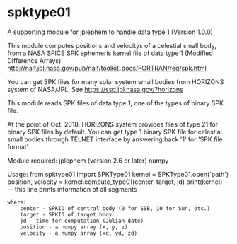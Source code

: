 # spktype01
A supporting module for jplephem to handle data type 1 (Version 1.0.0)

This module computes positions and velocitys of a celestial small body, from a NASA SPICE SPK ephemeris kernel file of data type 1 (Modified Difference Arrays).
http://naif.jpl.nasa.gov/pub/naif/toolkit_docs/FORTRAN/req/spk.html

You can get SPK files for many solar system small bodies from HORIZONS system of NASA/JPL.  See https://ssd.jpl.nasa.gov/?horizons

This module reads SPK files of data type 1, one of the types of binary SPK file.  

At the point of Oct. 2018, HORIZONS system provides files of type 21 for binary SPK files by default.  You can get type 1 binary SPK file for celestial small bodies through TELNET interface by answering back '1' for 'SPK file format'.

Module required:
    jplephem (version 2.6 or later)
    numpy

Usage:
    from spktype01 import SPKType01
    kernel = SPKType01.open('path')
    position, velocity = kernel.compute_type01(center, target, jd)
    print(kernel)     ---- this line prints information of all segments
    
    where:
        center - SPKID of central body (0 for SSB, 10 for Sun, etc.)
        target - SPKID of target body
        jd - time for computation (Julian date)
        position - a numpy array (x, y, z)
        velocity - a numpy array (xd, yd, zd)
        